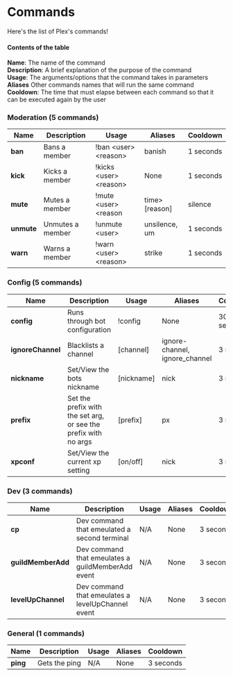 # Commands  
Here's the list of Plex's commands! 

#### Contents of the table  
**Name**: The name of the command  
**Description**: A brief explanation of the purpose of the command  
**Usage**: The arguments/options that the command takes in parameters  
 **Aliases** Other commands names that will run the same command 
**Cooldown**: The time that must elapse between each command so that it can be executed again by the user

### Moderation (5 commands)

| Name       | Description      | Usage                                 | Aliases       | Cooldown  |
| ---------- | ---------------- | ------------------------------------- | ------------- | --------- |
| **ban**    | Bans a member    | !ban \<user> \<reason>                | banish        | 1 seconds |
| **kick**   | Kicks a member   | !kicks \<user> \<reason>              | None          | 1 seconds |
| **mute**   | Mutes a member   | !mute \<user> \<reason|time> [reason] | silence       | 1 seconds |
| **unmute** | Unmutes a member | !unmute \<user>                       | unsilence, um | 1 seconds |
| **warn**   | Warns a member   | !warn \<user> \<reason>               | strike        | 1 seconds |

### Config (5 commands)

| Name              | Description                                                     | Usage      | Aliases                        | Cooldown   |
| ----------------- | --------------------------------------------------------------- | ---------- | ------------------------------ | ---------- |
| **config**        | Runs through bot configuration                                  | !config    | None                           | 30 seconds |
| **ignoreChannel** | Blacklists a channel                                            | [channel]  | ignore-channel, ignore_channel | 3 seconds  |
| **nickname**      | Set/View the bots nickname                                      | [nickname] | nick                           | 3 seconds  |
| **prefix**        | Set the prefix with the set arg, or see the prefix with no args | [prefix]   | px                             | 3 seconds  |
| **xpconf**        | Set/View the current xp setting                                 | [on/off]   | nick                           | 3 seconds  |

### Dev (3 commands)

| Name               | Description                                       | Usage | Aliases | Cooldown  |
| ------------------ | ------------------------------------------------- | ----- | ------- | --------- |
| **cp**             | Dev command that emeulated a second terminal      | N/A   | None    | 3 seconds |
| **guildMemberAdd** | Dev command that emeulates a guildMemberAdd event | N/A   | None    | 3 seconds |
| **levelUpChannel** | Dev command that emeulates a levelUpChannel event | N/A   | None    | 3 seconds |

### General (1 commands)

| Name     | Description   | Usage | Aliases | Cooldown  |
| -------- | ------------- | ----- | ------- | --------- |
| **ping** | Gets the ping | N/A   | None    | 3 seconds |

